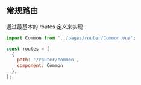 ## 常规路由

通过最基本的 routes 定义来实现：

```js
import Common from '../pages/router/Common.vue';

const routes = [
  {
    path: '/router/common',
    component: Common
  },
];
```
